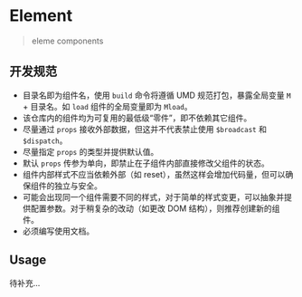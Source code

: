 # Element

> eleme components

## 开发规范

- 目录名即为组件名，使用 `build` 命令将遵循 UMD 规范打包，暴露全局变量 `M` + 目录名。如 `load` 组件的全局变量即为 `Mload`。
- 该仓库内的组件均为可复用的最低级“零件”，即不依赖其它组件。
- 尽量通过 `props` 接收外部数据，但这并不代表禁止使用 `$broadcast` 和 `$dispatch`。
- 尽量指定 `props` 的类型并提供默认值。
- 默认 `props` 传参为单向，即禁止在子组件内部直接修改父组件的状态。
- 组件内部样式不应当依赖外部（如 reset），虽然这样会增加代码量，但可以确保组件的独立与安全。
- 可能会出现同一个组件需要不同的样式，对于简单的样式变更，可以抽象并提供配置参数。对于稍复杂的改动（如更改 DOM 结构），则推荐创建新的组件。
- 必须编写使用文档。

## Usage

待补充...
